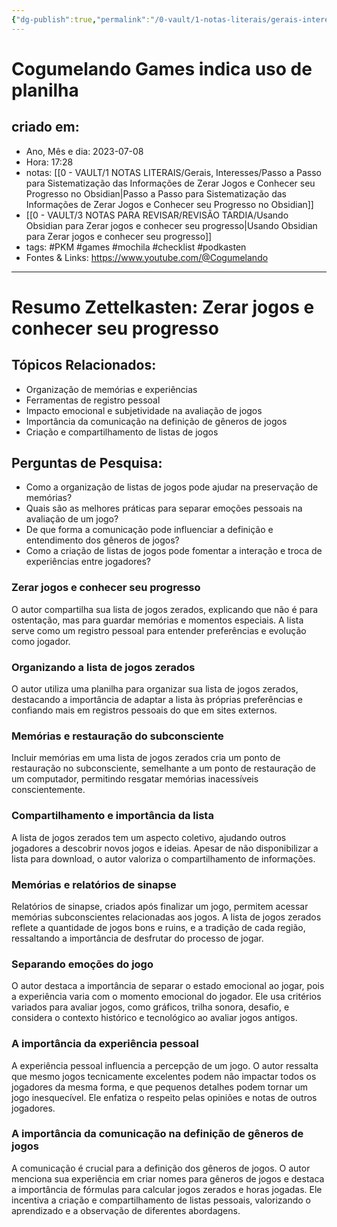 ```yaml
---
{"dg-publish":true,"permalink":"/0-vault/1-notas-literais/gerais-interesses/cogumelando-games-indica-uso-de-planilha/","tags":["PKM","games","mochila","checklist","podkasten"],"dgHomeLink":true,"dgShowLocalGraph":true,"dgShowFileTree":true,"dgEnableSearch":true,"noteIcon":""}
---
```


# Cogumelando Games indica uso de planilha

## criado em: 
-  Ano, Mês e dia: 2023-07-08
- Hora: 17:28
- notas: [[0 - VAULT/1 NOTAS LITERAIS/Gerais, Interesses/Passo a Passo para Sistematização das Informações de Zerar Jogos e Conhecer seu Progresso no Obsidian\|Passo a Passo para Sistematização das Informações de Zerar Jogos e Conhecer seu Progresso no Obsidian]]
- [[0 - VAULT/3 NOTAS PARA REVISAR/REVISÃO TARDIA/Usando Obsidian para Zerar jogos e conhecer seu progresso\|Usando Obsidian para Zerar jogos e conhecer seu progresso]]
- tags: #PKM #games #mochila #checklist #podkasten 
- Fontes & Links: https://www.youtube.com/@Cogumelando
---
# Resumo Zettelkasten: Zerar jogos e conhecer seu progresso

## Tópicos Relacionados:

- Organização de memórias e experiências
- Ferramentas de registro pessoal
- Impacto emocional e subjetividade na avaliação de jogos
- Importância da comunicação na definição de gêneros de jogos
- Criação e compartilhamento de listas de jogos

## Perguntas de Pesquisa:

- Como a organização de listas de jogos pode ajudar na preservação de memórias?
- Quais são as melhores práticas para separar emoções pessoais na avaliação de um jogo?
- De que forma a comunicação pode influenciar a definição e entendimento dos gêneros de jogos?
- Como a criação de listas de jogos pode fomentar a interação e troca de experiências entre jogadores?

### **Zerar jogos e conhecer seu progresso**

O autor compartilha sua lista de jogos zerados, explicando que não é para ostentação, mas para guardar memórias e momentos especiais. A lista serve como um registro pessoal para entender preferências e evolução como jogador.

### **Organizando a lista de jogos zerados**

O autor utiliza uma planilha para organizar sua lista de jogos zerados, destacando a importância de adaptar a lista às próprias preferências e confiando mais em registros pessoais do que em sites externos.

### **Memórias e restauração do subconsciente**

Incluir memórias em uma lista de jogos zerados cria um ponto de restauração no subconsciente, semelhante a um ponto de restauração de um computador, permitindo resgatar memórias inacessíveis conscientemente.

### **Compartilhamento e importância da lista**

A lista de jogos zerados tem um aspecto coletivo, ajudando outros jogadores a descobrir novos jogos e ideias. Apesar de não disponibilizar a lista para download, o autor valoriza o compartilhamento de informações.

### **Memórias e relatórios de sinapse**

Relatórios de sinapse, criados após finalizar um jogo, permitem acessar memórias subconscientes relacionadas aos jogos. A lista de jogos zerados reflete a quantidade de jogos bons e ruins, e a tradição de cada região, ressaltando a importância de desfrutar do processo de jogar.

### **Separando emoções do jogo**

O autor destaca a importância de separar o estado emocional ao jogar, pois a experiência varia com o momento emocional do jogador. Ele usa critérios variados para avaliar jogos, como gráficos, trilha sonora, desafio, e considera o contexto histórico e tecnológico ao avaliar jogos antigos.

### **A importância da experiência pessoal**

A experiência pessoal influencia a percepção de um jogo. O autor ressalta que mesmo jogos tecnicamente excelentes podem não impactar todos os jogadores da mesma forma, e que pequenos detalhes podem tornar um jogo inesquecível. Ele enfatiza o respeito pelas opiniões e notas de outros jogadores.

### **A importância da comunicação na definição de gêneros de jogos**

A comunicação é crucial para a definição dos gêneros de jogos. O autor menciona sua experiência em criar nomes para gêneros de jogos e destaca a importância de fórmulas para calcular jogos zerados e horas jogadas. Ele incentiva a criação e compartilhamento de listas pessoais, valorizando o aprendizado e a observação de diferentes abordagens.